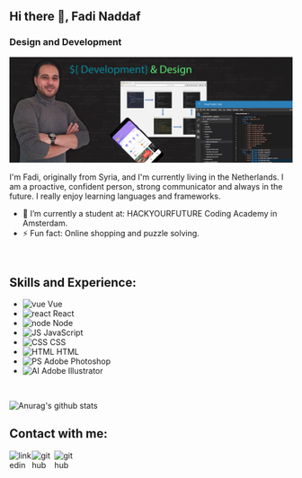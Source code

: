 ## Hi there 👋, Fadi Naddaf
### Design and Development
![Design and Development](https://github.com/F-Naddaf/F-Naddaf/blob/main/GitHub%20Profile%20banner.jpg)

I'm Fadi, originally from Syria, and I'm currently living in the Netherlands.
I am a proactive, confident person, strong communicator and always in the future.
I really enjoy learning languages and frameworks.
<br />

- 🌱 I’m currently a student at: HACKYOURFUTURE Coding Academy in Amsterdam. 
- ⚡ Fun fact: Online shopping and puzzle solving. 
<br />

## Skills and Experience:
* <img src='https://i.ibb.co/CQL5TyT/Vue.jpg' alt='vue' height='35'> Vue
* <img src='https://i.ibb.co/mz4wg55/React.jpg' alt='react' height='35'> React
* <img src='https://i.ibb.co/pLtDzZ4/Node.jpg' alt='node' height='35'> Node
* <img src='https://i.ibb.co/Ms2GV1p/JS.png' alt='JS' height='35'> JavaScript
* <img src='https://i.ibb.co/km8MJGM/CSS.png' alt='CSS' height='35'> CSS
* <img src='https://i.ibb.co/qWGVFZ9/HTML.png' alt='HTML' height='35'>  HTML
* <img src='https://i.ibb.co/TKyFTPz/PS.png' alt='PS' height='35'> Adobe Photoshop
* <img src='https://i.ibb.co/VDD9Bwp/AI.png' alt='AI' height='35'> Adobe Illustrator
<br />

![Anurag's github stats](https://github-readme-stats.vercel.app/api?username=F-Naddaf)
<br />

## Contact with me:
[<img align="left" alt="linkedin" width='40' src="https://i.postimg.cc/MHj1T4VK/Linked-In-logo.png">](https://www.linkedin.com/in/fadi-naddaf-a04ba7196/)  [<img align="left" alt="github" width='40' src="https://i.postimg.cc/P5nQLt6G/Git-Hub-logo.png">](https://github.com/F-Naddaf)  [<img align="left" alt="github" width='40' src="https://i.postimg.cc/3R0P88Sy/Twitter-logo.png">](https://twitter.com/nadaf_fady)  

